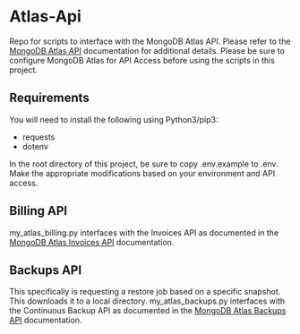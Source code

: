 # Atlas-Api
Repo for scripts to interface with the MongoDB Atlas API.
Please refer to the [MongoDB Atlas API](https://docs.atlas.mongodb.com/api/)
documentation for additional details.  Please be sure to configure MongoDB
Atlas for API Access before using the scripts in this project.

## Requirements
You will need to install the following using Python3/pip3:
* requests
* dotenv

In the root directory of this project, be sure to copy .env.example
to .env.  Make the appropriate modifications based on your environment
and API access.

## Billing API
my_atlas_billing.py interfaces with the Invoices API as documented
in the [MongoDB Atlas Invoices API](https://docs.atlas.mongodb.com/reference/api/invoices/)
documentation.

## Backups API
This specifically is requesting a restore job based on a specific snapshot.  This downloads
it to a local directory.
my_atlas_backups.py interfaces with the Continuous Backup API as documented
in the [MongoDB Atlas Backups API](https://docs.atlas.mongodb.com/reference/api/cloud-provider-snapshot-restore-jobs-get-one/)
documentation.

